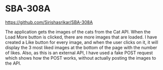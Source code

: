 # SBA-308A
https://github.com/Sirishasrikar/SBA-308A

The application gets the images of the cats from the Cat API. When the Load More button is clicked, there are more images that are loaded. I have created a Like button for every image, and when the user clicks on it, it will display the 3 most liked images at the bottom of the page with the number of likes. Also, as this is an external API, I have used a fake POST request which shows how the POST works, without actually posting the images to the API. 
